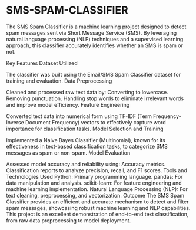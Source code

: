 # SMS-SPAM-CLASSIFIER
The SMS Spam Classifier is a machine learning project designed to detect spam messages sent via Short Message Service (SMS). By leveraging natural language processing (NLP) techniques and a supervised learning approach, this classifier accurately identifies whether an SMS is spam or not.

Key Features
Dataset Utilized

The classifier was built using the Email/SMS Spam Classifier dataset for training and evaluation.
Data Preprocessing

Cleaned and processed raw text data by:
Converting to lowercase.
Removing punctuation.
Handling stop words to eliminate irrelevant words and improve model efficiency.
Feature Engineering

Converted text data into numerical form using TF-IDF (Term Frequency-Inverse Document Frequency) vectors to effectively capture word importance for classification tasks.
Model Selection and Training

Implemented a Naive Bayes Classifier (Multinomial), known for its effectiveness in text-based classification tasks, to categorize SMS messages as spam or non-spam.
Model Evaluation

Assessed model accuracy and reliability using:
Accuracy metrics.
Classification reports to analyze precision, recall, and F1 scores.
Tools and Technologies Used
Python: Primary programming language.
pandas: For data manipulation and analysis.
scikit-learn: For feature engineering and machine learning implementation.
Natural Language Processing (NLP): For text cleaning, preprocessing, and vectorization.
Outcome
The SMS Spam Classifier provides an efficient and accurate mechanism to detect and filter spam messages, showcasing robust machine learning and NLP capabilities. This project is an excellent demonstration of end-to-end text classification, from raw data preprocessing to model deployment.






